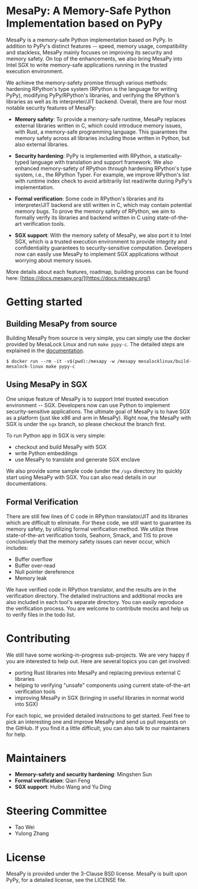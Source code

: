 # MesaPy: A Memory-Safe Python Implementation based on PyPy

MesaPy is a memory-safe Python implementation based on PyPy. In addition to
PyPy's distinct features -- speed, memory usage, compatibility and stackless,
MesaPy mainly focuses on improving its security and memory safety. On top of
the enhancements, we also bring MesaPy into Intel SGX to write memory-safe
applications running in the trusted execution environment.

We achieve the memory-safety promise through various methods: hardening
RPython's type system (RPython is the language for writing PyPy), modifying
PyPy/RPython's libraries, and verifying the RPython's libraries as well as its
interpreter/JIT backend. Overall, there are four most notable security
features of MesaPy:

- **Memory safety**: To provide a memory-safe runtime, MesaPy replaces external
  libraries written in C, which could introduce memory issues, with Rust, a
  memory-safe programming language. This guarantees the memory safety across
  all libraries including those written in Python, but also external libraries.

- **Security hardening**: PyPy is implemented with RPython, a statically-typed
  language with translation and support framework. We also enhanced
  memory-safety of RPython through hardening RPython's type system, i.e., the
  RPython Typer. For example, we improve RPython's list with runtime index check
  to avoid arbitrarily list read/write during PyPy's implementation.

- **Formal verification**: Some code in RPython's libraries and its
  interpreter/JIT backend are still written in C, which may contain potential
  memory bugs. To prove the memory safety of RPython, we aim to formally
  verify its libraries and backend written in C using state-of-the-art
  verification tools.

- **SGX support**: With the memory safety of MesaPy, we also port it to
  Intel SGX, which is a trusted execution environment to provide integrity and
  confidentiality guarantees to security-sensitive computation. Developers now
  can easily use MesaPy to implement SGX applications without worrying about
  memory issues.

More details about each features, roadmap, building process can be found here:
[https://docs.mesapy.org/](https://docs.mesapy.org/)

# Getting started

## Building MesaPy from source

Building MesaPy from source is very simple, you can simply use the docker provided
by MesaLock Linux and run `make pypy-c`. The detailed steps are explained in the
[documentation](https://docs.mesapy.org/building-from-source.html).

```
$ docker run --rm -it -v$(pwd):/mesapy -w /mesapy mesalocklinux/build-mesalock-linux make pypy-c
```

## Using MesaPy in SGX

One unique feature of MesaPy is to support Intel trusted execution environment
-- SGX. Developers now can use Python to implement security-sensitive
applications. The ultimate goal of MesaPy is to have SGX as a platform (just
like x86 and arm in MesaPy). Right now, the MesaPy with SGX is under the `sgx`
branch, so please checkout the branch first.

To run Python app in SGX is very simple:

  - checkout and build MesaPy with SGX
  - write Python embeddings
  - use MesaPy to translate and generate SGX enclave

We also provide some sample code (under the `/sgx` directory )to quickly start
using MesaPy with SGX. You can also read details in our documentations.

## Formal Verification

There are still few lines of C code in RPython translator/JIT and its libraries
which are difficult to eliminate. For these code, we still want to guarantee its
memory safety, by utilizing formal verification method. We utilize three
state-of-the-art verification tools, Seahorn, Smack, and TIS to prove
conclusively that the memory safety issues can never occur, which includes:

  - Buffer overflow
  - Buffer over-read
  - Null pointer dereference
  - Memory leak
  
We have verified code in RPython translator, and the results are in the
verification directory. The detailed instructions and additional mocks are also
included in each tool's separate directory. You can easily reproduce the
verification process. You are welcome to contribute mocks and help us to verify
files in the todo list.

# Contributing

We still have some working-in-progress sub-projects. We are very happy if you
are interested to help out. Here are several topics you can get involved:

  - porting Rust libraries into MesaPy and replacing previous external C
    libraries
  - helping to verifying "unsafe" components using current state-of-the-art
    verification tools
  - improving MesaPy in SGX (bringing in useful libraries in normal world into
    SGX)

For each topic, we provided detailed instructions to get started. Feel free to
pick an interesting one and improve MesaPy and send us pull requests on the
GitHub. If you find it a little difficult, you can also talk to our maintainers
for help.

# Maintainers

  - **Memory-safety and security hardening**: Mingshen Sun
  - **Formal verification**: Qian Feng
  - **SGX support**: Huibo Wang and Yu Ding

# Steering Committee

  - Tao Wei
  - Yulong Zhang

# License

MesaPy is provided under the 3-Clause BSD license. MesaPy is built upon PyPy,
for a detailed license, see the LICENSE file.
